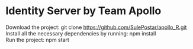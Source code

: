 # Identity Server by Team Apollo
Download the project: git clone https://github.com/SulePostar/apollo_R.git <br/> 
Install all the necessary dependencies by running: npm install <br/>
Run the project: npm start
